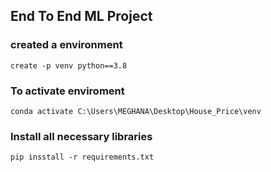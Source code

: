 ## End To End ML Project

### created a environment
```create -p venv python==3.8```


### To activate enviroment
```conda activate C:\Users\MEGHANA\Desktop\House_Price\venv```

### Install all necessary libraries
```pip insstall -r requirements.txt```
